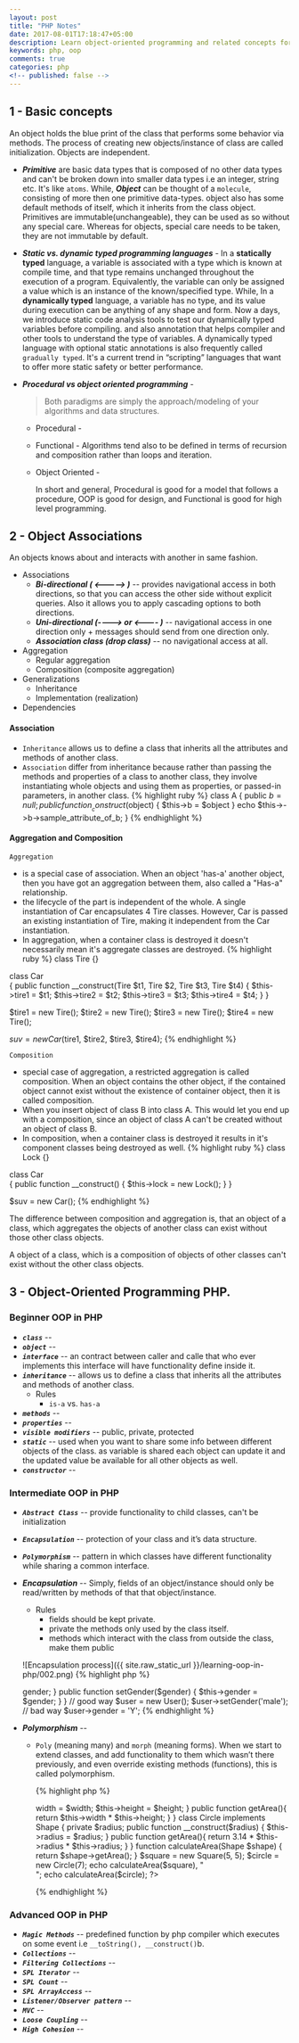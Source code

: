 ```yaml
---
layout: post
title: "PHP Notes"
date: 2017-08-01T17:18:47+05:00
description: Learn object-oriented programming and related concepts for PHP developers.
keywords: php, oop
comments: true
categories: php
<!-- published: false -->
---
```


## 1 - Basic concepts
An object holds the blue print of the class that performs some behavior via methods. The process of creating new objects/instance of class are called initialization. Objects are independent.

- _**Primitive**_ are basic data types that is composed of no other data types and can't be broken down into smaller data types i.e an integer, string etc. It's like `atoms`. While, _**Object**_ can be thought of a `molecule`, consisting of more then one primitive data-types. object also has some default methods of itself, which it inherits from the class object. Primitives are immutable(unchangeable), they can be used as so without any special care. Whereas for objects, special care needs to be taken, they are not immutable by default.

- _**Static vs. dynamic typed programming languages**_ -  In a **statically typed** language, a variable is associated with a type which is known at compile time, and that type remains unchanged throughout the execution of a program. Equivalently, the variable can only be assigned a value which is an instance of the known/specified type. While, In a **dynamically typed** language, a variable has no type, and its value during execution can be anything of any shape and form. Now a days, we introduce static code analysis tools to test our dynamically typed variables before compiling. and also annotation that helps compiler and other tools to understand the type of variables. A dynamically typed language with optional static annotations is also frequently called `gradually typed`. It's a current trend in “scripting” languages that want to offer more static safety or better performance.


- _**Procedural vs object oriented programming**_ -  

  > Both paradigms are simply the approach/modeling of your algorithms and data structures.

  * Procedural -
  * Functional - Algorithms tend also to be defined in terms of recursion and composition rather than loops and iteration.
  * Object Oriented -

    In short and general, Procedural is good for a model that follows a procedure, OOP is good for design, and Functional is good for high level programming.



## 2 - Object Associations
An objects knows about and interacts with another in same fashion.

* Associations
  * _**Bi-directional ( <-----> )**_ -- provides navigational access in both directions, so that you can access the other side without explicit queries. Also it allows you to apply cascading options to both directions.
  * _**Uni-directional (----> or <---- )**_ -- navigational access in one direction only + messages should send from one direction only.
  * _**Association class (drop class)**_ --  no navigational access at all.
* Aggregation
  * Regular aggregation
  * Composition (composite aggregation)
* Generalizations
  * Inheritance
  * Implementation (realization)
* Dependencies


#### Association
* `Inheritance` allows us to define a class that inherits all the attributes and methods of another class.
* `Association` differ from inheritance because rather than passing the methods and properties of a class to another class, they involve instantiating whole objects and using them as properties, or passed-in parameters, in another class.
{% highlight ruby %}
class A {
  public $b = null;
  public function __construct($object) {
    $this->b = $object
  }
  echo $this->->b->sample_attribute_of_b;
}
{% endhighlight %}

#### Aggregation and Composition

`Aggregation`

* is a special case of association. When an object 'has-a' another object, then you have got an aggregation between them, also called a "Has-a" relationship.
* the lifecycle of the part is independent of the whole. A single instantiation of Car encapsulates 4 Tire classes. However, Car is passed an existing instantiation of Tire, making it independent from the Car instantiation.
* In aggregation, when a container class is destroyed it doesn't necessarily mean it's aggregate classes are destroyed.
{% highlight ruby %}
class Tire {}

class Car  
{
    public function __construct(Tire $t1, Tire $2, Tire $t3, Tire $t4)
    {
        $this->tire1 = $t1;
        $this->tire2 = $t2;
        $this->tire3 = $t3;
        $this->tire4 = $t4;
    }
}

$tire1 = new Tire();
$tire2 = new Tire();
$tire3 = new Tire();
$tire4 = new Tire();

$suv = new Car($tire1, $tire2, $tire3, $tire4);
{% endhighlight %}

`Composition`

* special case of aggregation, a restricted aggregation is called composition. When an object contains the other object, if the contained object cannot exist without the existence of container object, then it is called composition.
* When you insert object of class B into class A. This would let you end up with a composition, since an object of class A can't be created without an object of class B.
* In composition, when a container class is destroyed it results in it's component classes being destroyed as well.
{% highlight ruby %}
class Lock {}

class Car  
{
    public function __construct()
    {
        $this->lock = new Lock();
    }
}

$suv = new Car();
{% endhighlight %}


The difference between composition and aggregation is, that an object of a class, which aggregates the objects of another class can exist without those other class objects.

A object of a class, which is a composition of objects of other classes can't exist without the other class objects.


## 3 - Object-Oriented Programming PHP.

### Beginner OOP in PHP

* _**`class`**_ --
* _**`object`**_ --
* _**`interface`**_  --  an contract between caller and calle that who ever implements this interface will have functionality define inside it.
* _**`inheritance`**_  --  allows us to define a class that inherits all the attributes and methods of another class.
  * Rules
    * `is-a` vs. `has-a`
* _**`methods`**_ --
* _**`properties`**_ --
* _**`visible modifiers`**_ -- public, private, protected
* _**`static`**_ -- used when you want to share some info between different objects of the class. as variable is shared each object can update it and the updated value be available for all other objects as well.
* _**`constructor`**_ --


### Intermediate OOP in PHP
* _**`Abstract Class`**_  --   provide functionality to child classes, can't be initialization
* _**`Encapsulation`**_   --   protection of your class and it’s data structure.
* _**`Polymorphism`**_    --   pattern in which classes have different functionality while sharing a common interface.


* _**Encapsulation**_ --
  Simply, fields of an object/instance should only be read/written by methods of that that object/instance.
  * Rules
    * fields should be kept private.
    * private the methods only used by the class itself.
    * methods which interact with the class from outside the class, make them public

  ![Encapsulation process]({{ site.raw_static_url }}/learning-oop-in-php/002.png)
    {% highlight php %}
    <?php
    class User
    {
        // fields should be kept private
        private $gender;

        // fields should be kept private
        public function getGender() { return $this->gender; }

        public function setGender($gender) { $this->gender = $gender; }
    }
    // good way
    $user = new User();
    $user->setGender('male');

    // bad way
    $user->gender = 'Y';
    {% endhighlight %}

* _**Polymorphism**_ --
  * `Poly` (meaning many) and `morph` (meaning forms). When we start to extend classes, and add functionality to them which wasn’t there previously, and even override existing methods (functions), this is called polymorphism.

    {% highlight php %}
    <?php
    interface Shape {
    public function getArea();
    }

    class Square implements Shape {
    private $width;
    private $height;

    public function __construct($width, $height) {
      $this->width = $width;
      $this->height = $height;
    }

    public function getArea(){
      return $this->width * $this->height;
    }
    }

    class Circle implements Shape {
    private $radius;

    public function __construct($radius) {
      $this->radius = $radius;
    }

    public function getArea(){

      return 3.14 * $this->radius * $this->radius;
    }
    }

    function calculateArea(Shape $shape) {
    return $shape->getArea();
    }

    $square = new Square(5, 5);
    $circle = new Circle(7);

    echo calculateArea($square), "<br/>";
    echo calculateArea($circle);
    ?>
    {% endhighlight %}

### Advanced OOP in PHP
* _**`Magic Methods`**_ --  predefined function by php compiler which executes on some event i.e `__toString(), __construct()`b.
* _**`Collections`**_ --
* _**`Filtering Collections`**_ --
* _**`SPL Iterator`**_ --
* _**`SPL Count`**_ --
* _**`SPL ArrayAccess`**_ --
* _**`Listener/Observer pattern`**_ --
* _**`MVC`**_ --
* _**`Loose Coupling`**_ --
* _**`High Cohesion`**_ --

